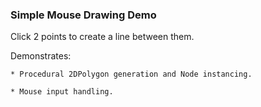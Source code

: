 ### Simple Mouse Drawing Demo

Click 2 points to create a line between them.

Demonstrates:

	* Procedural 2DPolygon generation and Node instancing.
	
	* Mouse input handling.
